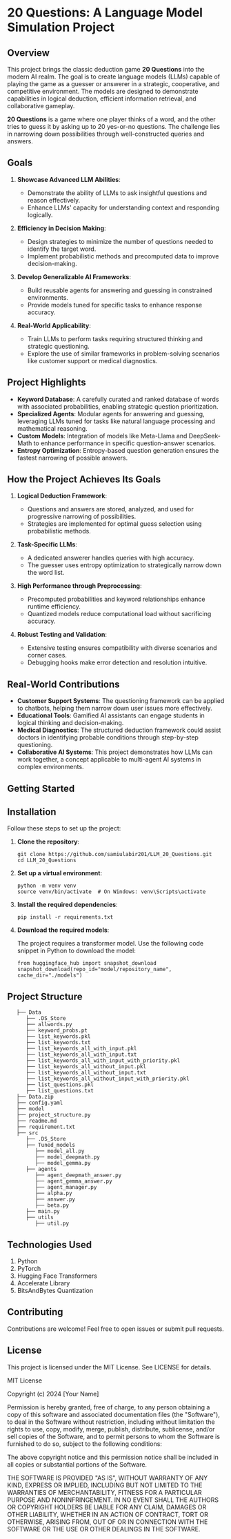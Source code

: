 # 20 Questions: A Language Model Simulation Project

## Overview
This project brings the classic deduction game **20 Questions** into the modern AI realm. The goal is to create language models (LLMs) capable of playing the game as a guesser or answerer in a strategic, cooperative, and competitive environment. The models are designed to demonstrate capabilities in logical deduction, efficient information retrieval, and collaborative gameplay.

**20 Questions** is a game where one player thinks of a word, and the other tries to guess it by asking up to 20 yes-or-no questions. The challenge lies in narrowing down possibilities through well-constructed queries and answers.

## Goals
1. **Showcase Advanced LLM Abilities**:
   - Demonstrate the ability of LLMs to ask insightful questions and reason effectively.
   - Enhance LLMs' capacity for understanding context and responding logically.

2. **Efficiency in Decision Making**:
   - Design strategies to minimize the number of questions needed to identify the target word.
   - Implement probabilistic methods and precomputed data to improve decision-making.

3. **Develop Generalizable AI Frameworks**:
   - Build reusable agents for answering and guessing in constrained environments.
   - Provide models tuned for specific tasks to enhance response accuracy.

4. **Real-World Applicability**:
   - Train LLMs to perform tasks requiring structured thinking and strategic questioning.
   - Explore the use of similar frameworks in problem-solving scenarios like customer support or medical diagnostics.

## Project Highlights
- **Keyword Database**: A carefully curated and ranked database of words with associated probabilities, enabling strategic question prioritization.
- **Specialized Agents**: Modular agents for answering and guessing, leveraging LLMs tuned for tasks like natural language processing and mathematical reasoning.
- **Custom Models**: Integration of models like Meta-Llama and DeepSeek-Math to enhance performance in specific question-answer scenarios.
- **Entropy Optimization**: Entropy-based question generation ensures the fastest narrowing of possible answers.

## How the Project Achieves Its Goals
1. **Logical Deduction Framework**:
   - Questions and answers are stored, analyzed, and used for progressive narrowing of possibilities.
   - Strategies are implemented for optimal guess selection using probabilistic methods.

2. **Task-Specific LLMs**:
   - A dedicated answerer handles queries with high accuracy.
   - The guesser uses entropy optimization to strategically narrow down the word list.

3. **High Performance through Preprocessing**:
   - Precomputed probabilities and keyword relationships enhance runtime efficiency.
   - Quantized models reduce computational load without sacrificing accuracy.

4. **Robust Testing and Validation**:
   - Extensive testing ensures compatibility with diverse scenarios and corner cases.
   - Debugging hooks make error detection and resolution intuitive.

## Real-World Contributions
- **Customer Support Systems**: The questioning framework can be applied to chatbots, helping them narrow down user issues more effectively.
- **Educational Tools**: Gamified AI assistants can engage students in logical thinking and decision-making.
- **Medical Diagnostics**: The structured deduction framework could assist doctors in identifying probable conditions through step-by-step questioning.
- **Collaborative AI Systems**: This project demonstrates how LLMs can work together, a concept applicable to multi-agent AI systems in complex environments.

## Getting Started
## Installation

Follow these steps to set up the project:

1. **Clone the repository**:
   ```
   git clone https://github.com/samiulabir201/LLM_20_Questions.git
   cd LLM_20_Questions
   ```
2. **Set up a virtual environment**:
   ```
   python -m venv venv
   source venv/bin/activate  # On Windows: venv\Scripts\activate
   ```
3. **Install the required dependencies**:
   ```
   pip install -r requirements.txt
   ```
5. **Download the required models**:

   The project requires a transformer model. Use the following code snippet in Python to download the model:
   ```
   from huggingface_hub import snapshot_download
   snapshot_download(repo_id="model/repository_name", cache_dir="./models")
   ```

## Project Structure

```
   ├── Data
      ├── .DS_Store
      ├── allwords.py
      ├── keyword_probs.pt
      ├── list_keywords.pkl
      ├── list_keywords.txt
      ├── list_keywords_all_with_input.pkl
      ├── list_keywords_all_with_input.txt
      ├── list_keywords_all_with_input_with_priority.pkl
      ├── list_keywords_all_without_input.pkl
      ├── list_keywords_all_without_input.txt
      ├── list_keywords_all_without_input_with_priority.pkl
      ├── list_questions.pkl
      ├── list_questions.txt
   ├── Data.zip
   ├── config.yaml
   ├── model
   ├── project_structure.py
   ├── readme.md
   ├── requirement.txt
   ├── src
      ├── .DS_Store
      ├── Tuned_models
         ├── model_all.py
         ├── model_deepmath.py
         ├── model_gemma.py
      ├── agents
         ├── agent_deepmath_answer.py
         ├── agent_gemma_answer.py
         ├── agent_manager.py
         ├── alpha.py
         ├── answer.py
         ├── beta.py
      ├── main.py
      ├── utils
         ├── util.py
```

## Technologies Used
1. Python
2. PyTorch
3. Hugging Face Transformers
4. Accelerate Library
5. BitsAndBytes Quantization

## Contributing
Contributions are welcome! Feel free to open issues or submit pull requests.

## License
This project is licensed under the MIT License. See LICENSE for details.

MIT License

Copyright (c) 2024 [Your Name]

Permission is hereby granted, free of charge, to any person obtaining a copy
of this software and associated documentation files (the "Software"), to deal
in the Software without restriction, including without limitation the rights
to use, copy, modify, merge, publish, distribute, sublicense, and/or sell
copies of the Software, and to permit persons to whom the Software is
furnished to do so, subject to the following conditions:

The above copyright notice and this permission notice shall be included in all
copies or substantial portions of the Software.

THE SOFTWARE IS PROVIDED "AS IS", WITHOUT WARRANTY OF ANY KIND, EXPRESS OR
IMPLIED, INCLUDING BUT NOT LIMITED TO THE WARRANTIES OF MERCHANTABILITY,
FITNESS FOR A PARTICULAR PURPOSE AND NONINFRINGEMENT. IN NO EVENT SHALL THE
AUTHORS OR COPYRIGHT HOLDERS BE LIABLE FOR ANY CLAIM, DAMAGES OR OTHER
LIABILITY, WHETHER IN AN ACTION OF CONTRACT, TORT OR OTHERWISE, ARISING FROM,
OUT OF OR IN CONNECTION WITH THE SOFTWARE OR THE USE OR OTHER DEALINGS IN THE
SOFTWARE.

